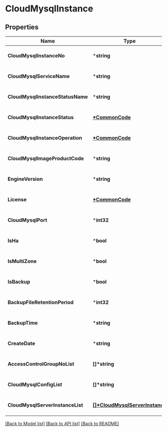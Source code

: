 # CloudMysqlInstance

## Properties
Name | Type | Description | Notes
------------ | ------------- | ------------- | -------------
**CloudMysqlInstanceNo** | ***string** | CloudMysql인스턴스번호 | [optional] [default to null]
**CloudMysqlServiceName** | ***string** | CloudMysql서비스이름 | [optional] [default to null]
**CloudMysqlInstanceStatusName** | ***string** | CloudMysql인스턴스상태이름 | [optional] [default to null]
**CloudMysqlInstanceStatus** | **[*CommonCode](CommonCode.md)** | CloudMysql인스턴스상태 | [optional] [default to null]
**CloudMysqlInstanceOperation** | **[*CommonCode](CommonCode.md)** | CloudMysql인스턴스OP | [optional] [default to null]
**CloudMysqlImageProductCode** | ***string** | CloudMysql이미지상품코드 | [optional] [default to null]
**EngineVersion** | ***string** | CloudMysql엔진버전 | [optional] [default to null]
**License** | **[*CommonCode](CommonCode.md)** | CloudMysql라이선스 | [optional] [default to null]
**CloudMysqlPort** | ***int32** | CloudMysql포트 | [optional] [default to null]
**IsHa** | ***bool** | 고가용성여부 | [optional] [default to null]
**IsMultiZone** | ***bool** | 멀티존여부 | [optional] [default to null]
**IsBackup** | ***bool** | 백업여부 | [optional] [default to null]
**BackupFileRetentionPeriod** | ***int32** | 백업파일보관기간 | [optional] [default to null]
**BackupTime** | ***string** | 백업시간 | [optional] [default to null]
**CreateDate** | ***string** | 생성일자 | [optional] [default to null]
**AccessControlGroupNoList** | **[]\*string**  | ACG번호리스트 | [optional] [default to null]
**CloudMysqlConfigList** | **[]\*string** | CloudMysqlConfig리스트 | [optional] [default to null]
**CloudMysqlServerInstanceList** | **[[]\*CloudMysqlServerInstance](CloudMysqlServerInstance.md)** | CloudMysql서버인스턴스리스트 | [optional] [default to null]

[[Back to Model list]](../README.md#documentation-for-models) [[Back to API list]](../README.md#documentation-for-api-endpoints) [[Back to README]](../README.md)


